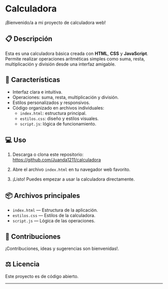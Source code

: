 # Calculadora

¡Bienvenido/a a mi proyecto de calculadora web!

## 📋 Descripción

Esta es una calculadora básica creada con **HTML**, **CSS** y **JavaScript**. Permite realizar operaciones aritméticas simples como suma, resta, multiplicación y división desde una interfaz amigable.

## 🚀 Características

- Interfaz clara e intuitiva.
- Operaciones: suma, resta, multiplicación y división.
- Estilos personalizados y responsivos.
- Código organizado en archivos individuales:
  - `index.html`: estructura principal.
  - `estilos.css`: diseño y estilos visuales.
  - `script.js`: lógica de funcionamiento.

## 💻 Uso

1. Descarga o clona este repositorio:
https://github.com/Juanda1211/calculadora


2. Abre el archivo `index.html` en tu navegador web favorito.

3. ¡Listo! Puedes empezar a usar la calculadora directamente.

## 📦 Archivos principales

- `index.html` — Estructura de la aplicación.
- `estilos.css` — Estilos de la calculadora.
- `script.js` — Lógica de las operaciones.

## 🤝 Contribuciones

¡Contribuciones, ideas y sugerencias son bienvenidas!.

## ⚖️ Licencia

Este proyecto es de código abierto.

---


